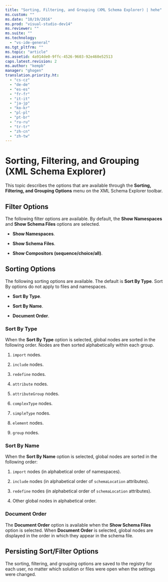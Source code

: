 ```yaml
---
title: "Sorting, Filtering, and Grouping (XML Schema Explorer) | hehe"
ms.custom: ""
ms.date: "10/19/2016"
ms.prod: "visual-studio-dev14"
ms.reviewer: ""
ms.suite: ""
ms.technology: 
  - "vs-ide-general"
ms.tgt_pltfrm: ""
ms.topic: "article"
ms.assetid: 4a914de0-9ffc-4526-9603-92e460e52513
caps.latest.revision: 2
ms.author: "kempb"
manager: "ghogen"
translation.priority.ht: 
  - "cs-cz"
  - "de-de"
  - "es-es"
  - "fr-fr"
  - "it-it"
  - "ja-jp"
  - "ko-kr"
  - "pl-pl"
  - "pt-br"
  - "ru-ru"
  - "tr-tr"
  - "zh-cn"
  - "zh-tw"
---
```

# Sorting, Filtering, and Grouping (XML Schema Explorer)
This topic describes the options that are available through the **Sorting, Filtering, and Grouping Options** menu on the XML Schema Explorer toolbar.  
  
## Filter Options  
 The following filter options are available. By default, the **Show Namespaces** and **Show Schema Files** options are selected.  
  
-   **Show Namespaces**.  
  
-   **Show Schema Files**.  
  
-   **Show Compositors (sequence/choice/all)**.  
  
## Sorting Options  
 The following sorting options are available. The default is **Sort By Type**. Sort By options do not apply to files and namespaces.  
  
-   **Sort By Type**.  
  
-   **Sort By Name**.  
  
-   **Document Order**.  
  
### Sort By Type  
 When the **Sort By Type** option is selected, global nodes are sorted in the following order. Nodes are then sorted alphabetically within each group.  
  
1.  `import` nodes.  
  
2.  `include` nodes.  
  
3.  `redefine` nodes.  
  
4.  `attribute` nodes.  
  
5.  `attributeGroup` nodes.  
  
6.  `complexType` nodes.  
  
7.  `simpleType` nodes.  
  
8.  `element` nodes.  
  
9. `group` nodes.  
  
### Sort By Name  
 When the **Sort By Name** option is selected, global nodes are sorted in the following order:  
  
1.  `import` nodes (in alphabetical order of namespaces).  
  
2.  `include` nodes (in alphabetical order of `schemaLocation` attributes).  
  
3.  `redefine` nodes (in alphabetical order of `schemaLocation` attributes).  
  
4.  Other global nodes in alphabetical order.  
  
### Document Order  
 The **Document Order** option is available when the **Show Schema Files** option is selected. When **Document Order** is selected, global nodes are displayed in the order in which they appear in the schema file.  
  
## Persisting Sort/Filter Options  
 The sorting, filtering, and grouping options are saved to the registry for each user, no matter which solution or files were open when the settings were changed.